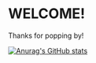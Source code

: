 # WELCOME!

Thanks for popping by!

[![Anurag's GitHub stats](https://github-readme-stats.vercel.app/api?username=waynevanson)](https://github.com/anuraghazra/github-readme-stats)


